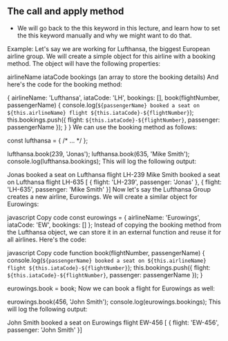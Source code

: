 ## The call and apply method

- We will go back to the this keyword in this lecture, and learn how to set the this keyword manually and why we might want to do that.

Example: Let's say we are working for Lufthansa, the biggest European airline group. We will create a simple object for this airline with a booking method. The object will have the following properties:

airlineName
iataCode
bookings (an array to store the booking details)
And here's the code for the booking method:


{
  airlineName: 'Lufthansa',
  iataCode: 'LH',
  bookings: [],
  book(flightNumber, passengerName) {
    console.log(`${passengerName} booked a seat on ${this.airlineName} flight ${this.iataCode}-${flightNumber}`);
    this.bookings.push({
      flight: `${this.iataCode}-${flightNumber}`,
      passenger: passengerName
    });
  }
}
We can use the booking method as follows:


const lufthansa = { /* ... */ };

lufthansa.book(239, 'Jonas');
lufthansa.book(635, 'Mike Smith');
console.log(lufthansa.bookings);
This will log the following output:


Jonas booked a seat on Lufthansa flight LH-239
Mike Smith booked a seat on Lufthansa flight LH-635
[  { flight: 'LH-239', passenger: 'Jonas' },  { flight: 'LH-635', passenger: 'Mike Smith' }]
Now let's say the Lufthansa Group creates a new airline, Eurowings. We will create a similar object for Eurowings:

javascript
Copy code
const eurowings = {
  airlineName: 'Eurowings',
  iataCode: 'EW',
  bookings: []
};
Instead of copying the booking method from the Lufthansa object, we can store it in an external function and reuse it for all airlines. Here's the code:

javascript
Copy code
function book(flightNumber, passengerName) {
  console.log(`${passengerName} booked a seat on ${this.airlineName} flight ${this.iataCode}-${flightNumber}`);
  this.bookings.push({
    flight: `${this.iataCode}-${flightNumber}`,
    passenger: passengerName
  });
}

eurowings.book = book;
Now we can book a flight for Eurowings as well:


eurowings.book(456, 'John Smith');
console.log(eurowings.bookings);
This will log the following output:


John Smith booked a seat on Eurowings flight EW-456
[  { flight: 'EW-456', passenger: 'John Smith' }]